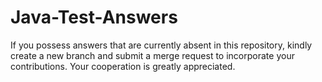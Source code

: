 # Java-Test-Answers
If you possess answers that are currently absent in this repository, kindly create a new branch and submit a merge request to incorporate your contributions. Your cooperation is greatly appreciated.